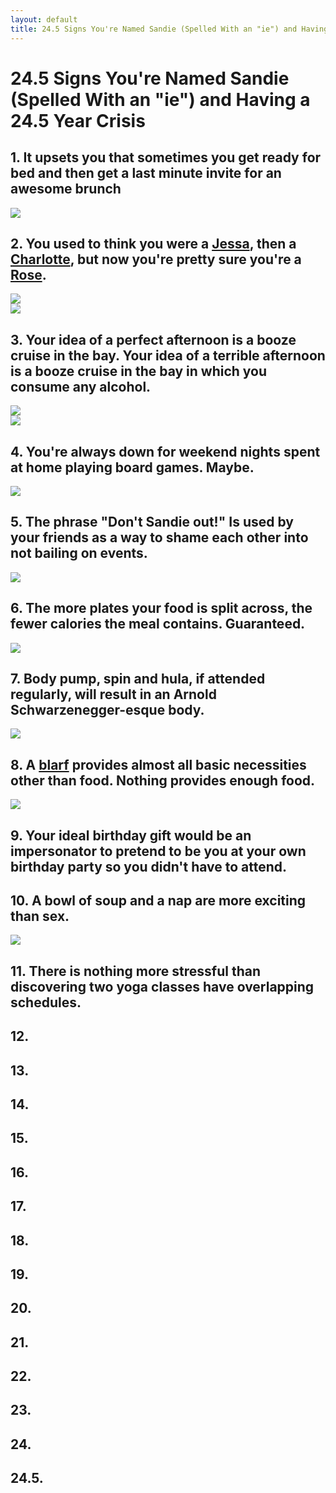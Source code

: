```yaml
---
layout: default
title: 24.5 Signs You're Named Sandie (Spelled With an "ie") and Having a 24.5 Year Crisis
---
```


24.5 Signs You're Named Sandie (Spelled With an "ie") and Having a 24.5 Year Crisis
====

## 1. It upsets you that sometimes you get ready for bed and then get a last minute invite for an awesome brunch

<img src="http://s3-ec.buzzfed.com/static/enhanced/webdr01/2013/5/30/14/anigif_enhanced-buzz-2410-1369939749-19.gif">

## 2. You used to think you were a [Jessa](http://girls.wikia.com/wiki/Jessa_Johansson), then a [Charlotte](http://en.wikipedia.org/wiki/Charlotte_York), but now you're pretty sure you're a [Rose](http://en.wikipedia.org/wiki/Rose_Nylund).

<img src="http://25.media.tumblr.com/0ada01da086545f18b28391a11b679c6/tumblr_mz6sbdQTlm1qb4y5oo1_400.gif">
<br>
<img src="http://www.autostraddle.com/wp-content/uploads/2013/11/tumblr_mom9vcVJWF1r2jnbbo1_500.gif">

## 3. Your idea of a perfect afternoon is a booze cruise in the bay. Your idea of a terrible afternoon is a booze cruise in the bay in which you consume any alcohol.

<img src="http://37.media.tumblr.com/tumblr_m48ho0zhY71qbbpaoo2_500.gif">
<br>
<img src="http://24.media.tumblr.com/a5306c91168be7ec866ab265174bdb7f/tumblr_mgfb30zKOr1s0p3y2o1_500.gif">

## 4. You're always down for weekend nights spent at home playing board games. Maybe.

<img src="http://classandtrashshow.files.wordpress.com/2014/04/games.gif">

## 5. The phrase "Don't Sandie out!" Is used by your friends as a way to shame each other into not bailing on events.

<img src="http://media.tumblr.com/tumblr_lwy8smsu2i1r39083.gif">

## 6. The more plates your food is split across, the fewer calories the meal contains. Guaranteed.

<img src="http://www.bizbash.com/content/editorial/StoryPhoto/big/e17351image3.jpg">

## 7. Body pump, spin and hula, if attended regularly, will result in an Arnold Schwarzenegger-esque body.

<img src="http://4.bp.blogspot.com/-GvleYPV7_7k/UtXro-95OdI/AAAAAAAAC-A/UXHBdnDiPgE/s1600/watch-the-traps-grow.gif">

## 8. A [blarf](http://store.americanapparel.net/the-circle-scarf_rsa0503s) provides almost all basic necessities other than food. Nothing provides enough food.

<img src="http://i11.photobucket.com/albums/a164/carinalou/giant-knit-2.jpg">

## 9. Your ideal birthday gift would be an impersonator to pretend to be you at your own birthday party so you didn't have to attend.

## 10. A bowl of soup and a nap are more exciting than sex.

<img src="http://media3.onsugar.com/files/2013/08/12/816/n/1922398/00a94a3fde4e1ab0_tumblr_mopwfaJ8Tx1rcgpm7o2_500.xxxlarge.gif">

## 11. There is nothing more stressful than discovering two yoga classes have overlapping schedules.

## 12. 

## 13. 

## 14. 

## 15. 

## 16. 

## 17. 

## 18. 

## 19.

## 20.

## 21. 

## 22. 

## 23.

## 24.

## 24.5.


